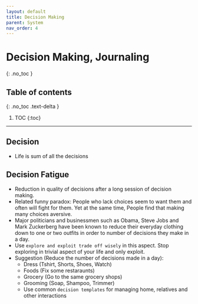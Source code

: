 ```yaml
---
layout: default
title: Decision Making
parent: System
nav_order: 4
---
```


# Decision Making, Journaling
{: .no_toc }

## Table of contents
{: .no_toc .text-delta }

1. TOC
{:toc}

---

## Decision
* Life is sum of all the decisions

## Decision Fatigue
* Reduction in quality of decisions after a long session of decision making. 
* Related funny paradox: People who lack choices seem to want them and often will fight for them. Yet at the same time, People find that making many choices aversive. 
* Major politicians and businessmen such as Obama, Steve Jobs and Mark Zuckerberg have been known to reduce their everyday clothing down to one or two outfits in order to number of decisions they make in a day.
* Use `explore and exploit trade off wisely` in this aspect. Stop exploring in trivial aspect of your life and only exploit.
* Suggestion (Reduce the number of decisions made in a day): 
    * Dress (Tshirt, Shorts, Shoes, Watch)
    * Foods (Fix some restaraunts)
    * Grocery (Go to the same grocery shops)
    * Grooming (Soap, Shampoo, Trimmer)
    * Use common `decision templates` for managing home, relatives and other interactions 




